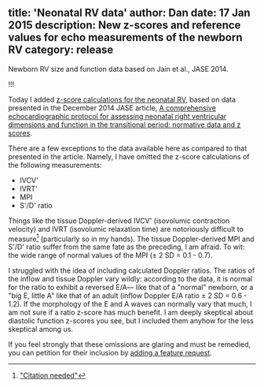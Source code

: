 title: 'Neonatal RV data'
author: Dan
date: 17 Jan 2015
description: New z-scores and reference values for echo measurements of the newborn RV
category: release
---

Newborn RV size and function data based on Jain et al., JASE 2014.

!!!

Today I added [z-score calculations for the neonatal RV](/refs/jain-jase-2014), based on data presented in the December 2014 JASE article,
[A comprehensive echocardiographic protocol for assessing neonatal right ventricular dimensions and function in the transitional period: normative data and z scores](http://www.ncbi.nlm.nih.gov/pubmed/25260435).

There are a few exceptions to the data available here as compared to that presented in the article.
Namely, I have omitted the z-score calculations of the following measurements:

- IVCV'
- IVRT'
- MPI
- S'/D' ratio


Things like the tissue Doppler-derived IVCV' (isovolumic contraction velocity) and IVRT (isovolumic relaxation time) are notoriously difficult to measure[^notorious] (particularly so in my hands).
The tissue Doppler-derived MPI and S'/D' ratio suffer from the same fate as the preceding, I am afraid. To wit: the wide range of normal values of the MPI (&plusmn; 2 SD = 0.1 - 0.7).

I struggled with the idea of including calculated Doppler ratios. The ratios of the inflow and tissue Doppler vary wildly: according to the data, it is normal for the ratio to exhibit a reversed E/A&mdash; like that of a "normal" newborn, or a  "big E, little A" like that of an adult (inflow Doppler E/A ratio &plusmn; 2 SD = 0.6 - 1.2). If the morphology of the E and A waves can normally vary that much, I am not sure if a ratio z-score has much benefit. I am deeply skeptical about diastolic function z-scores you see, but I included them anyhow for the less skeptical among us.

If you feel strongly that these omissions are glaring and must be remedied, you can petition for their inclusion by [adding a feature request](https://bitbucket.org/parameterz/main/issues).

[^notorious]: ["Citation needed"](http://xkcd.com/285/)